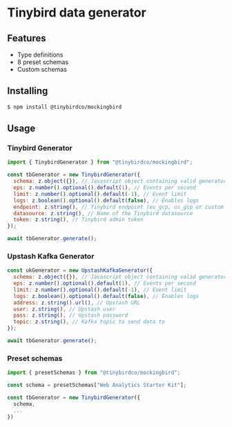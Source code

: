 # Tinybird data generator

## Features

- Type definitions
- 8 preset schemas
- Custom schemas

## Installing

```bash
$ npm install @tinybirdco/mockingbird
```

## Usage

### Tinybird Generator

```js
import { TinybirdGenerator } from "@tinybirdco/mockingbird";

const tbGenerator = new TinybirdGenerator({
  schema: z.object({}), // Javascript object containing valid generator schema
  eps: z.number().optional().default(1), // Events per second
  limit: z.number().optional().default(-1), // Event limit
  logs: z.boolean().optional().default(false), // Enables logs
  endpoint: z.string(), // Tinybird endpoint (eu_gcp, us_gcp or custom one)
  datasource: z.string(), // Name of the Tinybird datasource
  token: z.string(), // Tinybird admin token
});

await tbGenerator.generate();
```

### Upstash Kafka Generator

```js
const ukGenerator = new UpstashKafkaGenerator({
  schema: z.object({}), // Javascript object containing valid generator schema
  eps: z.number().optional().default(1), // Events per second
  limit: z.number().optional().default(-1), // Event limit
  logs: z.boolean().optional().default(false), // Enables logs
  address: z.string().url(), // Upstash URL
  user: z.string(), // Upstash user
  pass: z.string(), // Upstash password
  topic: z.string(), // Kafka topic to send data to
});

await tbGenerator.generate();

```

### Preset schemas

```js
import { presetSchemas } from "@tinybirdco/mockingbird";

const schema = presetSchemas["Web Analytics Starter Kit"];

const tbGenerator = new TinybirdGenerator({
  schema,
  ...
})

```
